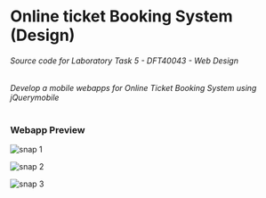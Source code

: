# Online ticket Booking System (Design)
###### Source code for Laboratory Task 5 - DFT40043 - Web Design
###### Develop a mobile webapps for Online Ticket Booking System using jQuerymobile
#
### Webapp Preview
![snap 1](https://imgur.com/D3gAta4.jpg)

![snap 2](https://imgur.com/LwD1uMb.jpg)

![snap 3](https://imgur.com/TxDX0gl.jpg)

